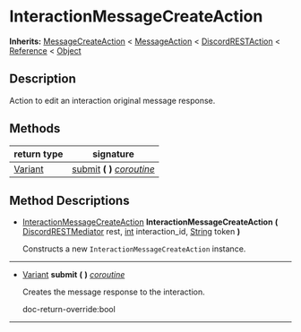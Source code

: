   
# InteractionMessageCreateAction
  
**Inherits:** [MessageCreateAction](./class_messagecreateaction.md) < [MessageAction](./class_messageaction.md) < [DiscordRESTAction](./class_discordrestaction.md) < [Reference](https://docs.godotengine.org/en/3.5/classes/class_reference.html) < [Object](https://docs.godotengine.org/en/3.5/classes/class_object.html)  
  
  
## Description
  
Action to edit an interaction original message response.  
  
## Methods
  
| return type                                                               | signature                                                |
|---------------------------------------------------------------------------|----------------------------------------------------------|
| [Variant](https://docs.godotengine.org/en/3.5/classes/class_variant.html) | [submit](#method-submit) **(**  **)** <u>_coroutine_</u> |  
  
## Method Descriptions
  
- <a name="method-InteractionMessageCreateAction"></a>[InteractionMessageCreateAction](./class_interactionmessagecreateaction.md) **InteractionMessageCreateAction** **(** [DiscordRESTMediator](./class_discordrestmediator.md) rest, [int](https://docs.godotengine.org/en/3.5/classes/class_int.html) interaction\_id, [String](https://docs.godotengine.org/en/3.5/classes/class_string.html) token **)**  
  
	Constructs a new `InteractionMessageCreateAction` instance.  
________________

- <a name="method-submit"></a>[Variant](https://docs.godotengine.org/en/3.5/classes/class_variant.html) **submit** **(**  **)** <u>_coroutine_</u>  
  
	Creates the message response to the interaction.


	doc-return-override:bool  
________________

  
